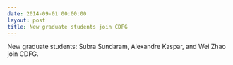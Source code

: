 ```yaml
---
date: 2014-09-01 00:00:00
layout: post
title: New graduate students join CDFG
---
```


New graduate students: Subra Sundaram, Alexandre Kaspar, and Wei Zhao join CDFG.